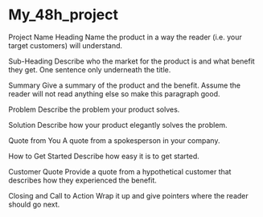 # My_48h_project

Project Name
Heading
Name the product in a way the reader (i.e. your target customers) will understand.

Sub-Heading
Describe who the market for the product is and what benefit they get. One sentence only underneath the title.

Summary
Give a summary of the product and the benefit. Assume the reader will not read anything else so make this paragraph good.

Problem
Describe the problem your product solves.

Solution
Describe how your product elegantly solves the problem.

Quote from You
A quote from a spokesperson in your company.

How to Get Started
Describe how easy it is to get started.

Customer Quote
Provide a quote from a hypothetical customer that describes how they experienced the benefit.

Closing and Call to Action
Wrap it up and give pointers where the reader should go next.